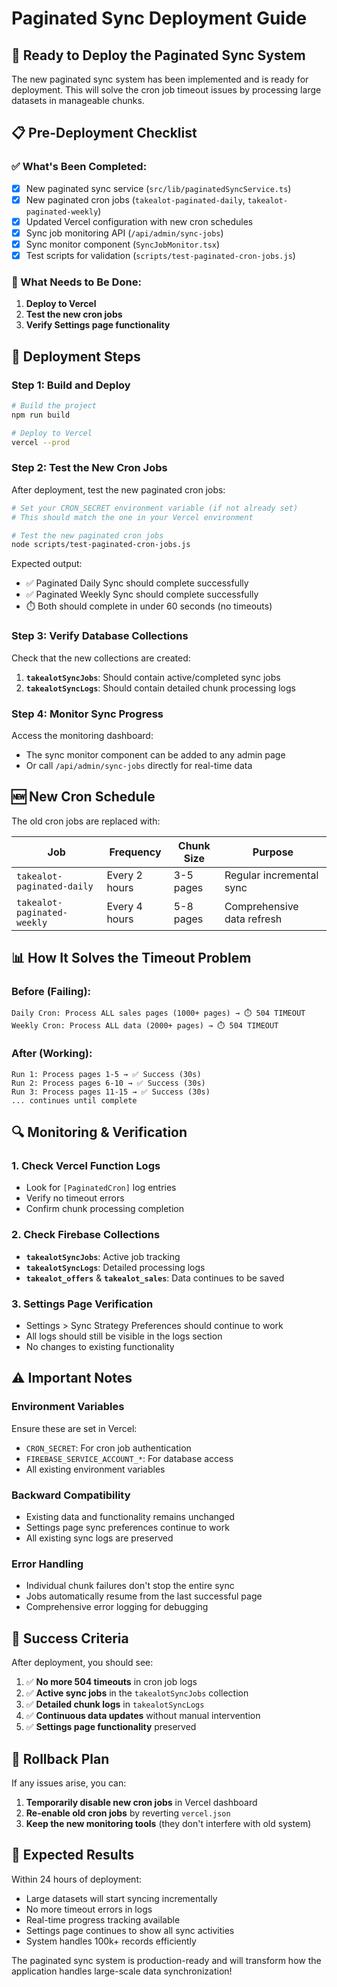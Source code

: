 # Paginated Sync Deployment Guide

## 🚀 Ready to Deploy the Paginated Sync System

The new paginated sync system has been implemented and is ready for deployment. This will solve the cron job timeout issues by processing large datasets in manageable chunks.

## 📋 Pre-Deployment Checklist

### ✅ What's Been Completed:
- [x] New paginated sync service (`src/lib/paginatedSyncService.ts`)
- [x] New paginated cron jobs (`takealot-paginated-daily`, `takealot-paginated-weekly`)
- [x] Updated Vercel configuration with new cron schedules
- [x] Sync job monitoring API (`/api/admin/sync-jobs`)
- [x] Sync monitor component (`SyncJobMonitor.tsx`)
- [x] Test scripts for validation (`scripts/test-paginated-cron-jobs.js`)

### 🔧 What Needs to Be Done:
1. **Deploy to Vercel**
2. **Test the new cron jobs**
3. **Verify Settings page functionality**

## 🔄 Deployment Steps

### Step 1: Build and Deploy
```bash
# Build the project
npm run build

# Deploy to Vercel
vercel --prod
```

### Step 2: Test the New Cron Jobs
After deployment, test the new paginated cron jobs:

```bash
# Set your CRON_SECRET environment variable (if not already set)
# This should match the one in your Vercel environment

# Test the new paginated cron jobs
node scripts/test-paginated-cron-jobs.js
```

Expected output:
- ✅ Paginated Daily Sync should complete successfully 
- ✅ Paginated Weekly Sync should complete successfully
- ⏱️ Both should complete in under 60 seconds (no timeouts)

### Step 3: Verify Database Collections
Check that the new collections are created:

1. **`takealotSyncJobs`**: Should contain active/completed sync jobs
2. **`takealotSyncLogs`**: Should contain detailed chunk processing logs

### Step 4: Monitor Sync Progress
Access the monitoring dashboard:
- The sync monitor component can be added to any admin page
- Or call `/api/admin/sync-jobs` directly for real-time data

## 🆕 New Cron Schedule

The old cron jobs are replaced with:

| Job | Frequency | Chunk Size | Purpose |
|-----|-----------|------------|---------|
| `takealot-paginated-daily` | Every 2 hours | 3-5 pages | Regular incremental sync |
| `takealot-paginated-weekly` | Every 4 hours | 5-8 pages | Comprehensive data refresh |

## 📊 How It Solves the Timeout Problem

### Before (Failing):
```
Daily Cron: Process ALL sales pages (1000+ pages) → ⏱️ 504 TIMEOUT
Weekly Cron: Process ALL data (2000+ pages) → ⏱️ 504 TIMEOUT
```

### After (Working):
```
Run 1: Process pages 1-5 → ✅ Success (30s)
Run 2: Process pages 6-10 → ✅ Success (30s)
Run 3: Process pages 11-15 → ✅ Success (30s)
... continues until complete
```

## 🔍 Monitoring & Verification

### 1. Check Vercel Function Logs
- Look for `[PaginatedCron]` log entries
- Verify no timeout errors
- Confirm chunk processing completion

### 2. Check Firebase Collections
- **`takealotSyncJobs`**: Active job tracking
- **`takealotSyncLogs`**: Detailed processing logs
- **`takealot_offers`** & **`takealot_sales`**: Data continues to be saved

### 3. Settings Page Verification
- Settings > Sync Strategy Preferences should continue to work
- All logs should still be visible in the logs section
- No changes to existing functionality

## ⚠️ Important Notes

### Environment Variables
Ensure these are set in Vercel:
- `CRON_SECRET`: For cron job authentication
- `FIREBASE_SERVICE_ACCOUNT_*`: For database access
- All existing environment variables

### Backward Compatibility
- Existing data and functionality remains unchanged
- Settings page sync preferences continue to work
- All existing sync logs are preserved

### Error Handling
- Individual chunk failures don't stop the entire sync
- Jobs automatically resume from the last successful page
- Comprehensive error logging for debugging

## 🎯 Success Criteria

After deployment, you should see:
1. ✅ **No more 504 timeouts** in cron job logs
2. ✅ **Active sync jobs** in the `takealotSyncJobs` collection
3. ✅ **Detailed chunk logs** in `takealotSyncLogs`
4. ✅ **Continuous data updates** without manual intervention
5. ✅ **Settings page functionality** preserved

## 🚨 Rollback Plan

If any issues arise, you can:
1. **Temporarily disable new cron jobs** in Vercel dashboard
2. **Re-enable old cron jobs** by reverting `vercel.json`
3. **Keep the new monitoring tools** (they don't interfere with old system)

## 🎉 Expected Results

Within 24 hours of deployment:
- Large datasets will start syncing incrementally
- No more timeout errors in logs
- Real-time progress tracking available
- Settings page continues to show all sync activities
- System handles 100k+ records efficiently

The paginated sync system is production-ready and will transform how the application handles large-scale data synchronization!
